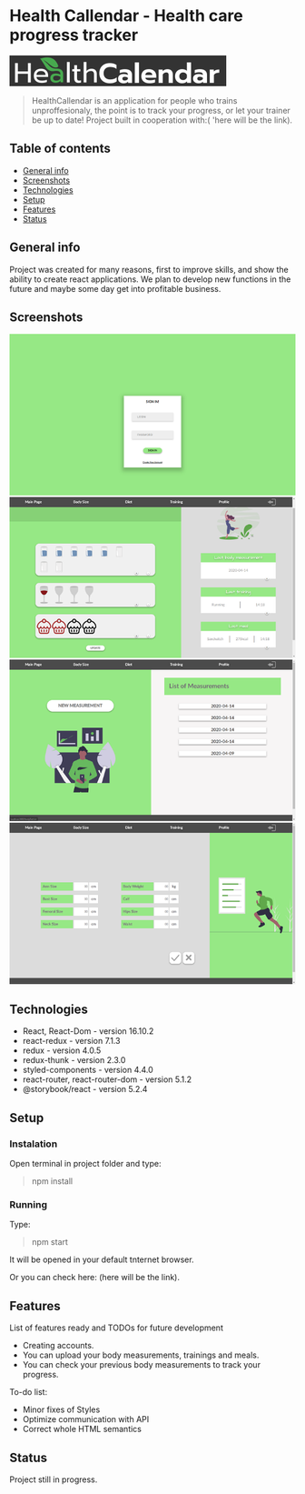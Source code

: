 # Health Callendar - Health care progress tracker

![Example screenshot](src/assets/screenshots/readme-logo.svg)

> HealthCallendar is an application for people who trains unproffesionaly, the point is to track your progress, or let your trainer be up to date! Project built in cooperation with:( 'here will be the link).

## Table of contents

- [General info](#general-info)
- [Screenshots](#screenshots)
- [Technologies](#technologies)
- [Setup](#setup)
- [Features](#features)
- [Status](#status)

## General info

Project was created for many reasons, first to improve skills, and show the ability to create react applications. We plan to develop new functions in the future and maybe some day get into profitable business.

## Screenshots

![Authentication Page](src/assets/screenshots/authPage.png)
![HomePage](src/assets/screenshots/home.png)
![Measurement List](src/assets/screenshots/measurementList.png)
![Taking Measurement](src/assets/screenshots/takingMeasurement.png)

## Technologies

- React, React-Dom - version 16.10.2
- react-redux - version 7.1.3
- redux - version 4.0.5
- redux-thunk - version 2.3.0
- styled-components - version 4.4.0
- react-router, react-router-dom - version 5.1.2
- @storybook/react - version 5.2.4

## Setup

### Instalation

Open terminal in project folder and type:

> npm install

### Running

Type:

> npm start

It will be opened in your default tnternet browser.

Or you can check here: (here will be the link).

## Features

List of features ready and TODOs for future development

- Creating accounts.
- You can upload your body measurements, trainings and meals.
- You can check your previous body measurements to track your progress.

To-do list:

- Minor fixes of Styles
- Optimize communication with API
- Correct whole HTML semantics

## Status

Project still in progress.
